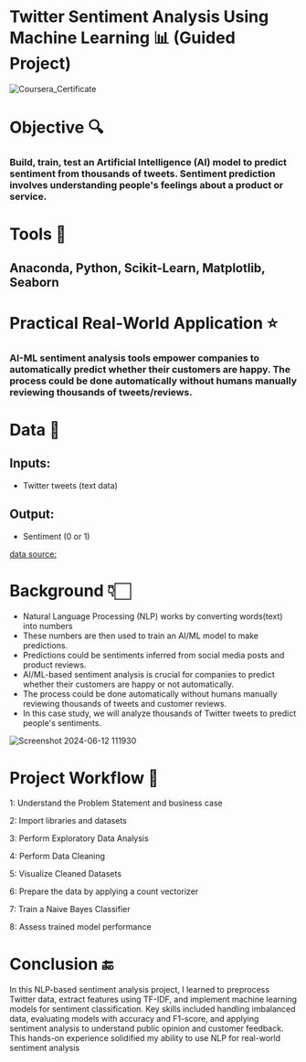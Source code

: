 # Twitter Sentiment Analysis Using Machine Learning 📊 (Guided Project)

![Coursera_Certificate](https://github.com/itzKshitijaC/Twitter-Sentiment-Analysis-/assets/168798073/58c29367-f5d8-4e20-a6a7-08b24e4380ce)

# Objective 🔍
### Build, train, test an Artificial Intelligence (AI) model to predict sentiment from thousands of tweets. Sentiment prediction involves understanding people's feelings about a product or service.

# Tools 🔨
## Anaconda, Python, Scikit-Learn, Matplotlib, Seaborn

# Practical Real-World Application ⭐
### AI-ML sentiment analysis tools empower companies to automatically predict whether their customers are happy. The process could be done automatically without humans manually reviewing thousands of tweets/reviews.

# Data 🔡
## Inputs:
- Twitter tweets (text data)
## Output:
- Sentiment (0 or 1)

[data source:](https://www.kaggle.com/sid321axn/amazon-alexa-reviews/kernels)

# Background 👇🏻
- Natural Language Processing (NLP) works by converting words(text) into numbers
- These numbers are then used to train an AI/ML model to make predictions.
- Predictions could be sentiments inferred from social media posts and product reviews.
- AI/ML-based sentiment analysis is crucial for companies to predict whether their customers are happy or not automatically.
- The process could be done automatically without humans manually reviewing thousands of tweets and customer reviews.
- In this case study, we will analyze thousands of Twitter tweets to predict people's sentiments.

![Screenshot 2024-06-12 111930](https://github.com/itzKshitijaC/Twitter-Sentiment-Analysis-/assets/168798073/4e800ecc-b39e-4334-be82-4d8b4ac1430b)

# Project Workflow 🌊

1: Understand the Problem Statement and business case

2: Import libraries and datasets

3: Perform Exploratory Data Analysis

4: Perform Data Cleaning

5: Visualize Cleaned Datasets

6: Prepare the data by applying a count vectorizer

7: Train a Naive Bayes Classifier

8: Assess trained model performance


# Conclusion 🔚
In this NLP-based sentiment analysis project, I learned to preprocess Twitter data, extract features using TF-IDF, and implement machine learning models for sentiment classification. Key skills included handling imbalanced data, evaluating models with accuracy and F1-score, and applying sentiment analysis to understand public opinion and customer feedback. This hands-on experience solidified my ability to use NLP for real-world sentiment analysis
